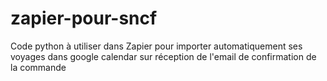 # zapier-pour-sncf
Code python à utiliser dans Zapier pour importer automatiquement ses voyages dans google calendar sur réception de l'email de confirmation de la commande
